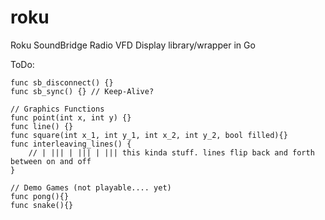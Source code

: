 # roku
Roku SoundBridge Radio VFD Display library/wrapper in Go

ToDo:
```
func sb_disconnect() {}
func sb_sync() {} // Keep-Alive?

// Graphics Functions
func point(int x, int y) {}
func line() {}
func square(int x_1, int y_1, int x_2, int y_2, bool filled){}
func interleaving_lines() {
	// | ||| | ||| | ||| this kinda stuff. lines flip back and forth between on and off
}

// Demo Games (not playable.... yet)
func pong(){}
func snake(){}
```
